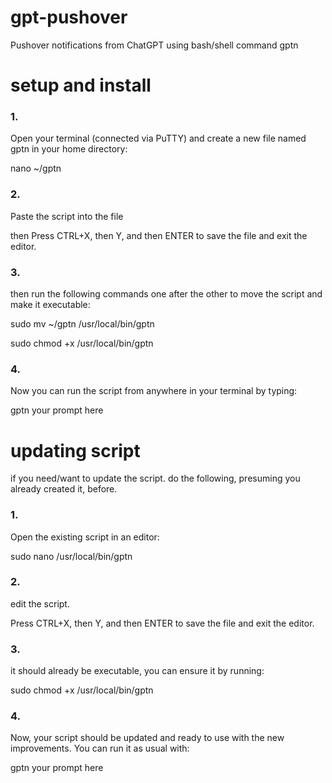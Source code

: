 # gpt-pushover
Pushover notifications from ChatGPT using bash/shell command gptn

# setup and install

### 1. 

Open your terminal (connected via PuTTY) and create a new file named gptn in your home directory:

nano ~/gptn

### 2. 

Paste the script into the file

then Press CTRL+X, then Y, and then ENTER to save the file and exit the editor.

### 3. 

then run the following commands one after the other to move the script and make it executable: 

sudo mv ~/gptn /usr/local/bin/gptn

sudo chmod +x /usr/local/bin/gptn

### 4. 

Now you can run the script from anywhere in your terminal by typing:

gptn your prompt here


# updating script

if you need/want to update the script. do the following, presuming you already created it, before. 

### 1. 

Open the existing script in an editor:

sudo nano /usr/local/bin/gptn

### 2. 

edit the script. 

Press CTRL+X, then Y, and then ENTER to save the file and exit the editor.

### 3. 

it should already be executable, you can ensure it by running:

sudo chmod +x /usr/local/bin/gptn

### 4. 

Now, your script should be updated and ready to use with the new improvements. You can run it as usual with:

gptn your prompt here


